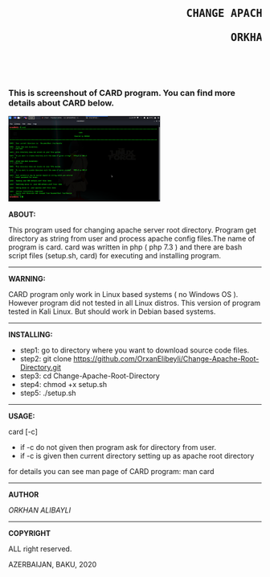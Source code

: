 <pre>
 <h2>                            CHANGE APACHE ROOT DIRECTORY
                                         CARD
                                   ORKHAN ALIBAYLI</h2>
</pre>                  
<br>
<h3> This is screenshout of CARD program. You can find more details about CARD below.</h3>
<img src="card.png" style="width:60%; margin:auto;">


**ABOUT:**

 This program used for changing apache server root directory. Program
get directory as string from user and process apache config files.The
name of program is card. card was written in php ( php 7.3 ) and there
are bash script files (setup.sh, card) for executing and installing 
program.

---------------------------------------------------------------------

**WARNING:**
 
 CARD program only work in Linux based systems ( no Windows OS ).
However program did not tested in all Linux distros. This version of
program tested in Kali Linux. But should work in Debian based systems.

----------------------------------------------------------------------

**INSTALLING:**

 - step1:  go to directory where you want to download source code files.
 - step2:  git clone https://github.com/OrxanElibeyli/Change-Apache-Root-Directory.git
 - step3:  cd Change-Apache-Root-Directory
 - step4:  chmod +x setup.sh
 - step5:  ./setup.sh

-----------------------------------------------------------------------

**USAGE:**

card [-c]
   - if -c do not given then program ask for directory from user.
   - if -c is given then current directory setting up as apache root directory


for details you can see man page of CARD program: man card

-----------------------------------------------------------------------

**AUTHOR**

*ORKHAN ALIBAYLI*

-----------------------------------------------------------------------

**COPYRIGHT**

ALL right reserved.

AZERBAIJAN, BAKU, 2020
